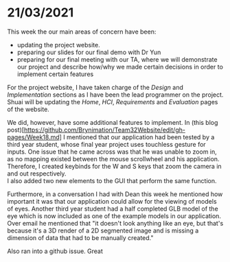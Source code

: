 # 21/03/2021

This week the our main areas of concern have been:
* updating the project website.
* preparing our slides for our final demo with Dr Yun
* preparing for our final meeting with our TA, where we will demonstrate our project and describe how/why we made certain decisions in order to implement certain features

For the project website, I have taken charge of the *Design* and *Implementation* sections as I have been the lead programmer on the project. Shuai will be updating the *Home*, *HCI*, *Requirements* and *Evaluation* pages of the website.

We did, however, have some additional features to implement. 
In (this blog post)[https://github.com/Brynimation/Team32Website/edit/gh-pages/Week18.md] I mentioned that our application had been tested by a third year student, whose final year project 
uses touchless gesture for inputs. One issue that he came across was that he was unable to zoom in, as no mapping existed between the mouse scrollwheel and his application. Therefore, I created keybinds for the W and S keys that zoom the camera in and out respectively.  
I also added two new elements to the GUI that perform the same function.

Furthermore, in a conversation I had with Dean this week he mentioned how important it was that our application could allow for the viewing of models of eyes. Another third year
student had a half completed GLB model of the eye which is now included as one of the example models in our application. Over email he mentioned that "it doesn't look anything like an eye, but that's because it's a 3D render of a 2D segmented image and is missing a dimension of data that had to be manually created."

Also ran into a github issue. Great
